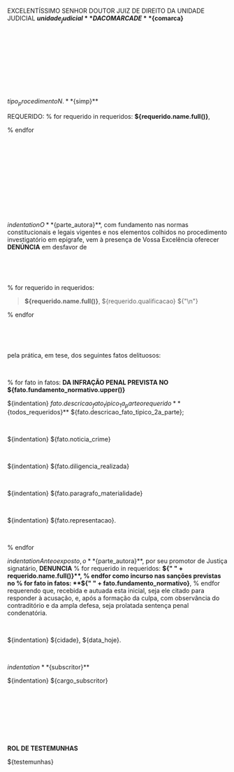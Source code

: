 EXCELENTÍSSIMO SENHOR DOUTOR JUIZ DE DIREITO DA UNIDADE JUDICIAL **${unidade_judicial}** DA COMARCA DE **${comarca}**

&nbsp;

&nbsp;

&nbsp;

&nbsp;

&nbsp;

${tipo_procedimento} N. **${simp}**

REQUERIDO:
% for  requerido in requeridos:
**${requerido.name.full()}**,

% endfor

&nbsp;

&nbsp;

&nbsp;

&nbsp;

&nbsp;

&nbsp;


${indentation} O **${parte_autora}**, com fundamento nas normas constitucionais e legais vigentes e nos elementos colhidos no  procedimento investigatório em epígrafe, vem à presença de Vossa Excelência oferecer **DENÚNCIA** em desfavor de

&nbsp;

&nbsp;

% for  requerido in requeridos:

> **${requerido.name.full()}**, ${requerido.qualificacao}
  ${"\n"}

% endfor

&nbsp;

&nbsp;

pela prática, em tese, dos seguintes fatos delituosos:

&nbsp;
&nbsp;


% for  fato in fatos:
**DA INFRAÇÃO PENAL PREVISTA NO ${fato.fundamento_normativo.upper()}**

${indentation} ${fato.descricao_fato_tipico_1a_parte} o requerido **${todos_requeridos}** ${fato.descricao_fato_tipico_2a_parte};


&nbsp;
&nbsp;

${indentation} ${fato.noticia_crime}


&nbsp;
&nbsp;


${indentation} ${fato.diligencia_realizada}


&nbsp;
&nbsp;


${indentation} ${fato.paragrafo_materialidade}

&nbsp;
&nbsp;


${indentation} ${fato.representacao}.

&nbsp;
&nbsp;


% endfor



${indentation} Ante o exposto, o **${parte_autora}**, por seu promotor de Justiça signatário, **DENUNCIA** 
% for  requerido in requeridos:
  **${" " + requerido.name.full()}**,
% endfor
como incurso nas sanções previstas no
% for  fato in fatos:
  **${" " + fato.fundamento_normativo}**,
% endfor
requerendo que, recebida e autuada esta inicial, seja ele citado para responder à acusação, e, após a formação da culpa, com observância do contraditório e da ampla defesa, seja prolatada sentença penal condenatória.

&nbsp;
&nbsp;

${indentation} ${cidade}, ${data_hoje}.


&nbsp;
&nbsp;

${indentation} **${subscritor}**

${indentation} ${cargo_subscritor}

&nbsp;


&nbsp;

&nbsp;


&nbsp;

**ROL DE TESTEMUNHAS**

${testemunhas}